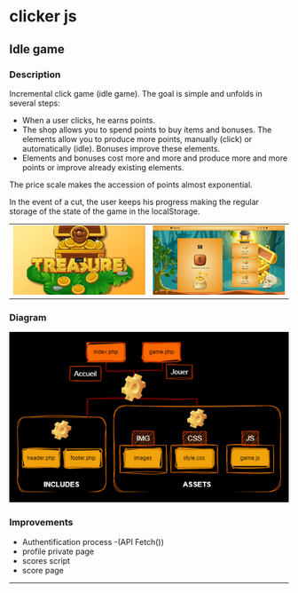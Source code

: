 # clicker js
## Idle game

### Description

Incremental click game (idle game). The goal is simple and unfolds
in several steps:
-  When a user clicks, he earns points.
- The shop allows you to spend points to buy
items and bonuses.
The elements allow you to produce more points, manually (click) or automatically (idle). Bonuses improve these elements.
- Elements and bonuses cost more and more and produce more and more points or improve already existing elements.

The price scale makes the accession of points almost exponential. 

In the event of a cut, the user keeps his progress making the regular storage of the state of the game in the localStorage.

<table align="center" border="0">
  <tr>
    <td><img src="https://github.com/nadia-hazem/clicker/blob/0525718db420118b4e109223e2a4c423605ac248/assets/img/readme1.png"></td>
    <td><img src="https://github.com/nadia-hazem/clicker/blob/0525718db420118b4e109223e2a4c423605ac248/assets/img/readme2.png"></td>
  </tr>
</table>

### Diagram

<p align="center">
<img src="https://github.com/nadia-hazem/clicker/blob/e0aa3d86a7b3328dcdf18edc65e37fd2f2997712/assets/img/diagram.png">
</p>

### Improvements

* Authentification process -(API Fetch())
* profile private page
* scores script
* score page

____
